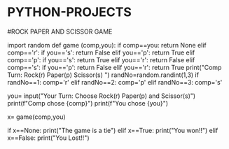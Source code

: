 # PYTHON-PROJECTS
#ROCK PAPER AND SCISSOR GAME


import random
def game (comp,you):
    if comp==you:
        return None
    elif comp=='r':
        if you=='s':
            return False
        elif you=='p':
            return True
    elif comp=='p':
        if you=='s':
            return True
        elif you=='r':
            return False
    elif comp=='s':
        if you=='p':
            return False
        elif you=='r':
            return True
print("Comp Turn: Rock(r) Paper(p) Scissor(s) ")
randNo=random.randint(1,3)
if randNo==1:
    comp='r'
elif randNo==2:
    comp='p'
elif randNo==3:
    comp='s'

you= input("Your Turn: Choose Rock(r) Paper(p) and Scissor(s)")
print(f"Comp chose {comp}")
print(f"You chose {you}")

x= game(comp,you)

if x==None:
    print("The game is a tie")
elif x==True:
    print("You won!!")
elif x==False:
    print("You Lost!!")


